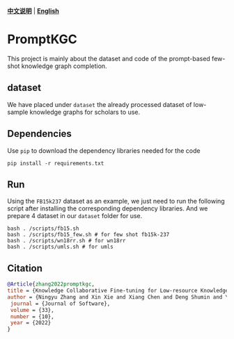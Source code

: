 [**中文说明**](https://github.com/zjunlp/PromptKG/tree/main/research/PromptKGC/README_CN.md) | [**English**](https://github.com/zjunlp/PromptKG/tree/main/research/PromptKGC/README.md)


# PromptKGC

This project is mainly about the dataset and code of the prompt-based few-shot knowledge graph completion.

## dataset

We have placed under `dataset` the already processed dataset of low-sample knowledge graphs for scholars to use.

## Dependencies
Use ``pip`` to download the dependency libraries needed for the code

```shell
pip install -r requirements.txt
```

## Run

Using the `FB15k237` dataset as an example, we just need to run the following script after installing the corresponding dependency libraries.
And we prepare 4 dataset in our `dataset` folder for use.

```shell
bash . /scripts/fb15.sh
bash . /scripts/fb15_few.sh # for few shot fb15k-237
bash . /scripts/wn18rr.sh # for wn18rr 
bash . /scripts/umls.sh # for umls
```
## Citation

```bibtex
@Article{zhang2022promptkgc,
title = {Knowledge Collaborative Fine-tuning for Low-resource Knowledge Graph Completion},
author = {Ningyu Zhang and Xin Xie and Xiang Chen and Deng Shumin and Ye Hongbin and Chen Huajun},
 journal = {Journal of Software},
 volume = {33},
 number = {10},
 year = {2022}
}
```
